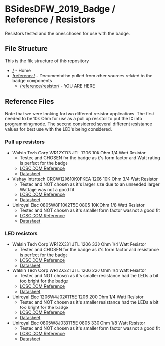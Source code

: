 # BSidesDFW_2019_Badge / Reference / Resistors

Resistors tested and the ones chosen for use with the badge.

## File Structure

This is the file structure of this repository

* [/](/README.md) - Home
* [/reference/](/reference/) - Documentation pulled from other sources related to the badge components
  * [/reference/resistor/](/reference/resistor/) - YOU ARE HERE

## Reference Files

Note that we were looking for two different resistor applications.
The first needed to be 10k Ohm for use as a pull up resistor to put the IC into programming mode.
The second considered several different resistance values for best use with the LED's being considered.

### Pull up resistors

* Walsin Tech Corp WR12X103 JTL 1206 10K Ohm 1/4 Watt Resistor
  * Tested and CHOSEN for the badge as it's form factor and Watt rating is perfect for the badge
  * [LCSC.COM Reference](./1904031205_Walsin-Tech-Corp-10KR-103-5_C384031_1206_10kohm_025W_lcsc.com.pdf)
  * [Datasheet](./1904031205_Walsin-Tech-Corp-10KR-103-5_C384031_1206_10kohm_025W_datasheet.pdf)
* Vishay Intertech CRCW120610K0FKEA 1206 10K Ohm 3/4 Watt Resistor
  * Tested and NOT chosen as it's larger size due to an unneeded larger Wattage was not a good fit
  * [LCSC.COM Reference](./Vishay-Intertech-CRCW120610K0FKEA_C242483_1206_10kohm_075W_lcsc.com.pdf)
  * [Datasheet](./Vishay-Intertech-CRCW120610K0FKEA_C242483_1206_10kohm_075W_datasheet.pdf)
* Uniroyal Elec 0805W8F1002T5E 0805 10K Ohm 1/8 Watt Resistor
  * Tested and NOT chosen as it's smaller form factor was not a good fit
  * [LCSC.COM Reference](./Uniroyal-Elec-0805W8F1002T5E_C17414_0805_10kohm_0125W_lcsc.com.pdf)
  * [Datasheet](./Uniroyal-Elec-0805W8F1002T5E_C17414_0805_10kohm_0125W_datasheet.pdf)

### LED resistors

* Walsin Tech Corp WR12X331 JTL 1206 330 Ohm 1/4 Watt Resistor
  * Tested and CHOSEN for the badge as it's form factor and resistance is perfect for the badge
  * [LCSC.COM Reference](./1904031131_Walsin-Tech-Corp-330R-331-5_C383978_1206_330ohm_lcsc.com.pdf)
  * [Datasheet](./1904031131_Walsin-Tech-Corp-330R-331-5_C383978_1206_330ohm_datasheet.pdf)
* Walsin Tech Corp WR12X221 JTL 1206 220 Ohm 1/4 Watt Resistor
  * Tested and NOT chosen as it's smaller resistance had the LEDs a bit too bright for the badge
  * [LCSC.COM Reference](./1904031110_Walsin-Tech-Corp-220R-221-5_C383998_1206_220ohm_lcsc.com.pdf)
  * [Datasheet](./1904031110_Walsin-Tech-Corp-220R-221-5_C383998_1206_220ohm_datasheet.pdf)
* Uniroyal Elec 1206W4J0201T5E 1206 200 Ohm 1/4 Watt Resistor
  * Tested and NOT chosen as it's smaller resistance had the LEDs a bit too bright for the badge
  * [LCSC.COM Reference](./Uniroyal-Elec-1206W4J0201T5E_C25361_1206_200ohm_lcsc.com.pdf)
  * [Datasheet](./Uniroyal-Elec-1206W4J0201T5E_C25361_1206_200ohm_datasheet.pdf)
* Uniroyal Elec 0805W8J0331T5E 0805 330 Ohm 1/8 Watt Resistor
  * Tested and NOT chosen as it's smaller form factor was not a good fit
  * [LCSC.COM Reference](./Uniroyal-Elec-0805W8J0331T5E_C25306_0805_330ohm_lcsc.com.pdf)
  * [Datasheet](./Uniroyal-Elec-0805W8J0331T5E_C25306_0805_330ohm_datasheet.pdf)
